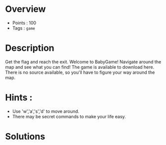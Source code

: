 # Overview #
- Points : 100
- Tags : `game`

# Description #
Get the flag and reach the exit.
Welcome to BabyGame! Navigate around the map and see what you can find! The game is available to download here. There is no source available, so you'll have to figure your way around the map.

# Hints : #
* Use 'w','a','s','d' to move around.
* There may be secret commands to make your life easy.

# Solutions #


